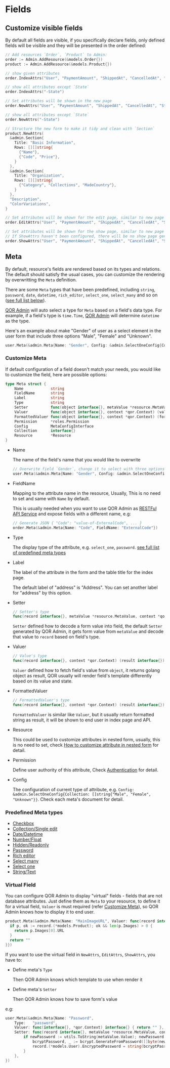# Fields

## Customize visible fields

By default all fields are visible, if you specifically declare fields, only defined fields will be visible and they will be presented in the order defined:

```go
// Add resources `Order`, `Product` to Admin:
order := Admin.AddResource(&models.Order{})
product := Admin.AddResource(&models.Product{})

// show given attributes
order.IndexAttrs("User", "PaymentAmount", "ShippedAt", "CancelledAt", "State", "ShippingAddress")

// show all attributes except `State`
order.IndexAttrs("-State")

// Set attributes will be shown in the new page
order.NewAttrs("User", "PaymentAmount", "ShippedAt", "CancelledAt", "State", "ShippingAddress")

// show all attributes except `State`
order.NewAttrs("-State")

// Structure the new form to make it tidy and clean with `Section`
product.NewAttrs(
  &admin.Section{
    Title: "Basic Information",
    Rows: [][]string{
      {"Name"},
      {"Code", "Price"},
    }
  },
  &admin.Section{
    Title: "Organization",
    Rows: [][]string{
      {"Category", "Collections", "MadeCountry"},
    }
  },
  "Description",
  "ColorVariations",
}

// Set attributes will be shown for the edit page, similar to new page
order.EditAttrs("User", "PaymentAmount", "ShippedAt", "CancelledAt", "State", "ShippingAddress")

// Set attributes will be shown for the show page, similar to new page
// If ShowAttrs haven't been configured, there will be no show page generated, by will show the edit form instead
order.ShowAttrs("User", "PaymentAmount", "ShippedAt", "CancelledAt", "State", "ShippingAddress")
```

## Meta

By default, resource's fields are rendered based on its types and relations. The default should satisfy the usual cases, you can customize the rendering by overwritting the `Meta` definition.

There are some `Meta` types that have been predefined, including `string`, `password`, `date`, `datetime`, `rich_editor`, `select_one`, `select_many` and so on ([see full list below](#predefined-meta-types)).

[QOR Admin](../admin/README.md) will auto select a type for `Meta` based on a field's data type. For example, if a field's type is `time.Time`, [QOR Admin](../admin/README.md) will determine `datetime` as the type.

Here's an example about make "Gender" of user as a select element in the user form that include three options "Male", "Female" and "Unknown".

```go
user.Meta(&admin.Meta{Name: "Gender", Config: &admin.SelectOneConfig{Collection: []string{"Male", "Female", "Unknown"}}})
```

### Customize Meta

If default configuration of a field doesn't match your needs, you would like to customize the field, here are possible options:

```go
type Meta struct {
	Name            string
	FieldName       string
	Label           string
	Type            string
	Setter          func(object interface{}, metaValue *resource.MetaValue, context *qor.Context)
	Valuer          func(object interface{}, context *qor.Context) (value interface{})
	FormattedValuer func(object interface{}, context *qor.Context) (formattedValue interface{})
	Permission      *roles.Permission
	Config          MetaConfigInterface
	Collection      interface{}
	Resource        *Resource
}
```

* Name

  The name of the field's name that you would like to overwrite

  ```go
  // Overwrite field `Gender`, change it to select with three options from default input box
  user.Meta(&admin.Meta{Name: "Gender", Config: &admin.SelectOneConfig{Collection: []string{"Male", "Female", "Unknown"}}})
  ```

* FieldName

  Mapping to the attribute name in the resource, Usually, This is no need to set and same with `Name` by default.

  This is usually needed when you want to use QOR Admin as [RESTFul API Service](../admin/restful_api.md) and expose fields with a different name, e.g:

  ```go
  // Generate JSON { "Code": "value-of-ExternalCode", ... }
  order.Meta(&admin.Meta{Name: "Code", FieldName: "ExternalCode"})
  ```

* Type

  The display type of the attribute, e.g. `select_one`, `password`. [see full list of predefined meta types](#predefined-meta-types)

* Label

  The label of the attribute in the form and the table title for the index page.

  The default label of "address" is "Address". You can set another label for "address" by this option.

* Setter

  ```go
  // Setter's type
  func(record interface{}, metaValue *resource.MetaValue, context *qor.Context)
  ```

  `Setter` defined how to decode a form value into field, the default `Setter` generated by QOR Admin, it gets form value from `metaValue` and decode that value to `record` based on field's type.

* Valuer

  ```go
  // Value's type
  func(record interface{}, context *qor.Context) (result interface{})
  ```

  `Valuer` defined how to fetch field's value from `object`, it returns golang object as result, QOR usually will render field's template differently based on its value and state.

* FormattedValuer

  ```go
  // FormattedValuer's type
  func(record interface{}, context *qor.Context) (result interface{})
  ```

  `FormattedValuer` is similar like `Valuer`, but it usually return formatted string as result, it will be shown to end user in index page and API.

* Resource

  This could be used to customize attributes in nested form, usually, this is no need to set, check [How to customize attribute in nested form](../metas/collection-edit.md) for detail.

* Permission

  Define user authority of this attribute, Check [Authentication](../admin/authentication.md) for detail.

* Config

  The configuration of current type of attribute, e.g. `Config: &admin.SelectOneConfig{Collection: []string{"Male", "Female", "Unknown"}}`. Check each meta's document for detail.

### Predefined Meta types

- [Checkbox](../metas/checkbox.md)
- [Collection/Single edit](../metas/collection-edit.md)
- [Date/Datetime](../metas/date.md)
- [Number/Float](../metas/number.md)
- [Hidden/Readonly](../metas/hidden-readonly.md)
- [Password](../metas/password.md)
- [Rich editor](../metas/rich-editor.md)
- [Select many](../metas/select-many.md)
- [Select one](../metas/select-one.md)
- [String/Text](../metas/text-input.md)

### Virtual Field

You can configure QOR Admin to display "virtual" fields - fields that are not database attributes. Just define them as `Meta` to your resource, to define it for a virtual field, `Valuer` is must required (refer [Customize Meta](#customize-meta)), so QOR Admin knows how to display it to end user.

```go
product.Meta(&admin.Meta{Name: "MainImageURL", Valuer: func(record interface{}, context *qor.Context) interface{} {
  if p, ok := record.(*models.Product); ok && len(p.Images) > 0 {
    return p.Images[0].URL
  }
  return ""
}})
```

If you want to use the virtual field in `NewAttrs`, `EditAttrs`, `ShowAttrs`, you have to:

* Define meta's `Type`

  Then QOR Admin knows which template to use when render it

* Define meta's `Setter`

  Then QOR Admin knows how to save form's value

e.g:

```go
user.Meta(&admin.Meta{Name: "Password",
	Type:   "password",
	Valuer: func(interface{}, *qor.Context) interface{} { return "" },
	Setter: func(record interface{}, metaValue *resource.MetaValue, context *qor.Context) {
		if newPassword := utils.ToString(metaValue.Value); newPassword != "" {
			bcryptPassword, _ := bcrypt.GenerateFromPassword([]byte(newPassword), bcrypt.DefaultCost)
			record.(*models.User).EncryptedPassword = string(bcryptPassword)
		}
	},
})
```
